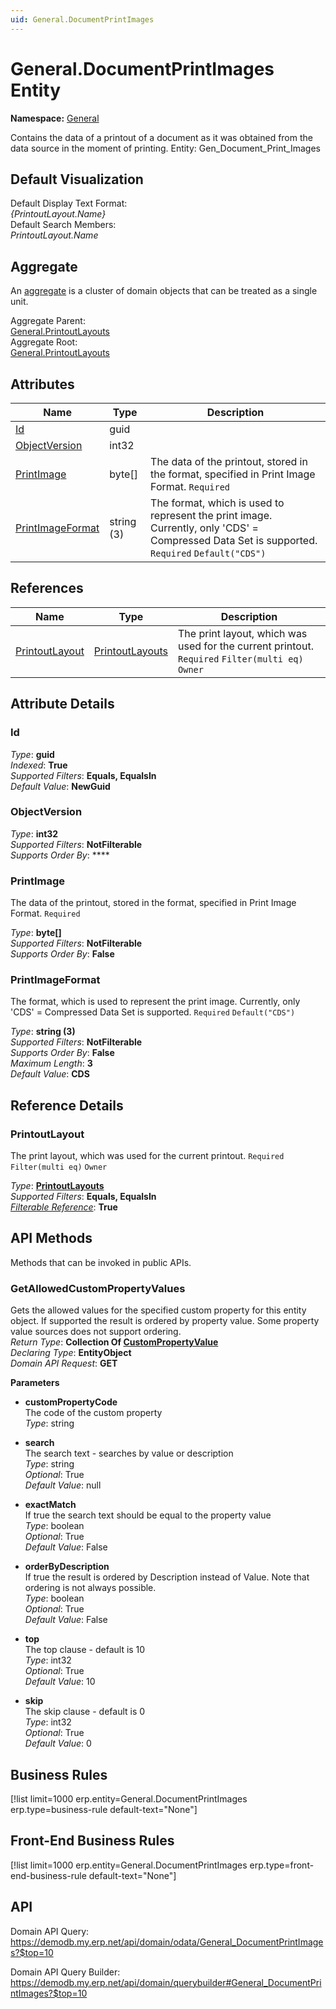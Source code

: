 ```yaml
---
uid: General.DocumentPrintImages
---
```

# General.DocumentPrintImages Entity

**Namespace:** [General](General.md)  

Contains the data of a printout of a document as it was obtained from the data source in the moment of printing. Entity: Gen_Document_Print_Images

## Default Visualization
Default Display Text Format:  
_{PrintoutLayout.Name}_  
Default Search Members:  
_PrintoutLayout.Name_  

## Aggregate
An [aggregate](https://docs.erp.net/tech/advanced/concepts/aggregates.html) is a cluster of domain objects that can be treated as a single unit.  

Aggregate Parent:  
[General.PrintoutLayouts](General.PrintoutLayouts.md)  
Aggregate Root:  
[General.PrintoutLayouts](General.PrintoutLayouts.md)  

## Attributes

| Name | Type | Description |
| ---- | ---- | --- |
| [Id](General.DocumentPrintImages.md#id) | guid |  
| [ObjectVersion](General.DocumentPrintImages.md#objectversion) | int32 |  
| [PrintImage](General.DocumentPrintImages.md#printimage) | byte[] | The data of the printout, stored in the format, specified in Print Image Format. `Required` 
| [PrintImageFormat](General.DocumentPrintImages.md#printimageformat) | string (3) | The format, which is used to represent the print image. Currently, only 'CDS' = Compressed Data Set is supported. `Required` `Default("CDS")` 

## References

| Name | Type | Description |
| ---- | ---- | --- |
| [PrintoutLayout](General.DocumentPrintImages.md#printoutlayout) | [PrintoutLayouts](General.PrintoutLayouts.md) | The print layout, which was used for the current printout. `Required` `Filter(multi eq)` `Owner` |


## Attribute Details

### Id

_Type_: **guid**  
_Indexed_: **True**  
_Supported Filters_: **Equals, EqualsIn**  
_Default Value_: **NewGuid**  

### ObjectVersion

_Type_: **int32**  
_Supported Filters_: **NotFilterable**  
_Supports Order By_: ****  

### PrintImage

The data of the printout, stored in the format, specified in Print Image Format. `Required`

_Type_: **byte[]**  
_Supported Filters_: **NotFilterable**  
_Supports Order By_: **False**  

### PrintImageFormat

The format, which is used to represent the print image. Currently, only 'CDS' = Compressed Data Set is supported. `Required` `Default("CDS")`

_Type_: **string (3)**  
_Supported Filters_: **NotFilterable**  
_Supports Order By_: **False**  
_Maximum Length_: **3**  
_Default Value_: **CDS**  


## Reference Details

### PrintoutLayout

The print layout, which was used for the current printout. `Required` `Filter(multi eq)` `Owner`

_Type_: **[PrintoutLayouts](General.PrintoutLayouts.md)**  
_Supported Filters_: **Equals, EqualsIn**  
_[Filterable Reference](https://docs.erp.net/dev/domain-api/filterable-references.html)_: **True**  


## API Methods

Methods that can be invoked in public APIs.

### GetAllowedCustomPropertyValues

Gets the allowed values for the specified custom property for this entity object.              If supported the result is ordered by property value. Some property value sources does not support ordering.  
_Return Type_: **Collection Of [CustomPropertyValue](../data-types.md#general.custompropertyvalue)**  
_Declaring Type_: **EntityObject**  
_Domain API Request_: **GET**  

**Parameters**  
  * **customPropertyCode**  
    The code of the custom property  
    _Type_: string  

  * **search**  
    The search text - searches by value or description  
    _Type_: string  
     _Optional_: True  
    _Default Value_: null  

  * **exactMatch**  
    If true the search text should be equal to the property value  
    _Type_: boolean  
     _Optional_: True  
    _Default Value_: False  

  * **orderByDescription**  
    If true the result is ordered by Description instead of Value. Note that ordering is not always possible.  
    _Type_: boolean  
     _Optional_: True  
    _Default Value_: False  

  * **top**  
    The top clause - default is 10  
    _Type_: int32  
     _Optional_: True  
    _Default Value_: 10  

  * **skip**  
    The skip clause - default is 0  
    _Type_: int32  
     _Optional_: True  
    _Default Value_: 0  



## Business Rules

[!list limit=1000 erp.entity=General.DocumentPrintImages erp.type=business-rule default-text="None"]

## Front-End Business Rules

[!list limit=1000 erp.entity=General.DocumentPrintImages erp.type=front-end-business-rule default-text="None"]

## API

Domain API Query:
<https://demodb.my.erp.net/api/domain/odata/General_DocumentPrintImages?$top=10>

Domain API Query Builder:
<https://demodb.my.erp.net/api/domain/querybuilder#General_DocumentPrintImages?$top=10>

